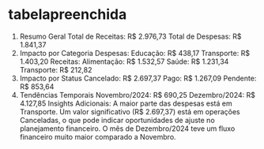 # tabelapreenchida

1. Resumo Geral
Total de Receitas: R$ 2.976,73
Total de Despesas: R$ 1.841,37
2. Impacto por Categoria
Despesas:
Educação: R$ 438,17
Transporte: R$ 1.403,20
Receitas:
Alimentação: R$ 1.532,57
Saúde: R$ 1.231,34
Transporte: R$ 212,82
3. Impacto por Status
Cancelado: R$ 2.697,37
Pago: R$ 1.267,09
Pendente: R$ 853,64
4. Tendências Temporais
Novembro/2024: R$ 690,25
Dezembro/2024: R$ 4.127,85
Insights Adicionais:
A maior parte das despesas está em Transporte.
Um valor significativo (R$ 2.697,37) está em operações Canceladas, o que pode indicar oportunidades de ajuste no planejamento financeiro.
O mês de Dezembro/2024 teve um fluxo financeiro muito maior comparado a Novembro.
